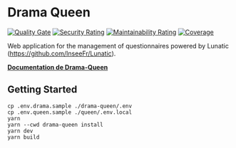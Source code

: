 # Drama Queen

[![Quality Gate](https://sonarcloud.io/api/project_badges/measure?project=InseeFr_Drama-Queen&metric=alert_status)](https://sonarcloud.io/dashboard?id=InseeFr_Drama-Queen)
[![Security Rating](https://sonarcloud.io/api/project_badges/measure?project=InseeFr_Drama-Queen&metric=security_rating)](https://sonarcloud.io/dashboard?id=InseeFr_Drama-Queen)
[![Maintainability Rating](https://sonarcloud.io/api/project_badges/measure?project=InseeFr_Drama-Queen&metric=sqale_rating)](https://sonarcloud.io/dashboard?id=InseeFr_Drama-Queen)
[![Coverage](https://sonarcloud.io/api/project_badges/measure?project=InseeFr_Drama-Queen&metric=coverage)](https://sonarcloud.io/dashboard?id=InseeFr_Drama-Queen)

Web application for the management of questionnaires powered by Lunatic (https://github.com/InseeFr/Lunatic).

[**Documentation de Drama-Queen**](https://inseefr.github.io/Drama-Queen/)

## Getting Started

```
cp .env.drama.sample ./drama-queen/.env
cp .env.queen.sample ./queen/.env.local
yarn
yarn --cwd drama-queen install
yarn dev
yarn build
```
